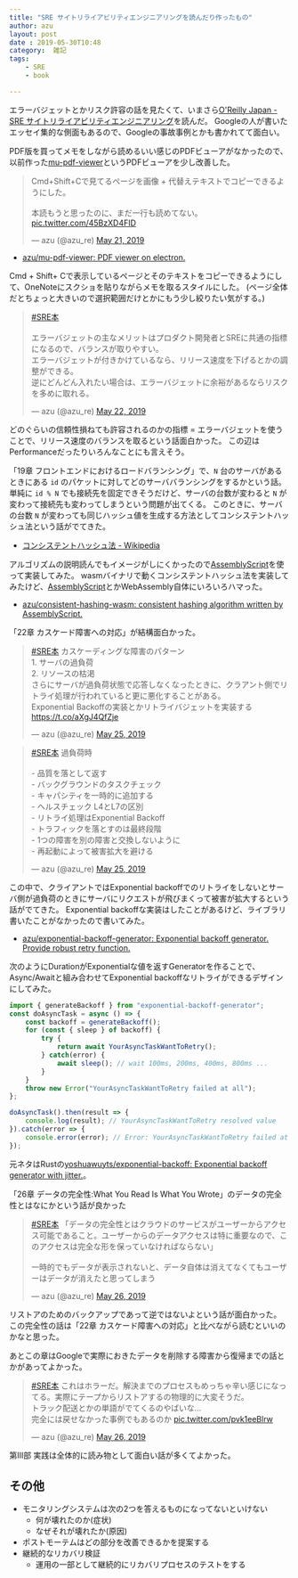 ```yaml
---
title: "SRE サイトリライアビリティエンジニアリングを読んだり作ったもの"
author: azu
layout: post
date : 2019-05-30T10:48
category:  雑記
tags:
    - SRE
    - book

---
```


エラーバジェットとかリスク許容の話を見たくて、いまさら[O'Reilly Japan - SRE サイトリライアビリティエンジニアリング](https://www.oreilly.co.jp/books/9784873117911/)を読んだ。
Googleの人が書いたエッセイ集的な側面もあるので、Googleの事故事例とかも書かれてて面白い。

PDF版を買ってメモをしながら読めるいい感じのPDFビューアがなかったので、以前作った[mu-pdf-viewer](https://github.com/azu/mu-pdf-viewer)というPDFビューアを少し改善した。

<blockquote class="twitter-tweet" data-lang="en"><p lang="ja" dir="ltr">Cmd+Shift+Cで見てるページを画像 + 代替えテキストでコピーできるようにした。<br><br>本読もうと思ったのに、まだ一行も読めてない。 <a href="https://t.co/45BzXD4FID">pic.twitter.com/45BzXD4FID</a></p>&mdash; azu (@azu_re) <a href="https://twitter.com/azu_re/status/1130868966526558209?ref_src=twsrc%5Etfw">May 21, 2019</a></blockquote>
<script async src="https://platform.twitter.com/widgets.js" charset="utf-8"></script>

- [azu/mu-pdf-viewer: PDF viewer on electron.](https://github.com/azu/mu-pdf-viewer)

Cmd + Shift+ Cで表示しているページとそのテキストをコピーできるようにして、OneNoteにスクショを貼りながらメモを取るスタイルにした。
(ページ全体だとちょっと大きいので選択範囲だけとかにもう少し絞りたい気がする。)

<blockquote class="twitter-tweet" data-lang="en"><p lang="ja" dir="ltr"><a href="https://twitter.com/hashtag/SRE%E6%9C%AC?src=hash&amp;ref_src=twsrc%5Etfw">#SRE本</a><br><br>エラーバジェットの主なメリットはプロダクト開発者とSREに共通の指標になるので、バランスが取りやすい。<br>エラーバジェットが付きかけているなら、リリース速度を下げるとかの調整ができる。<br>逆にどんどん入れたい場合は、エラーバジェットに余裕があるならリスクを多めに取れる。</p>&mdash; azu (@azu_re) <a href="https://twitter.com/azu_re/status/1131206022922555393?ref_src=twsrc%5Etfw">May 22, 2019</a></blockquote>
<script async src="https://platform.twitter.com/widgets.js" charset="utf-8"></script>

どのぐらいの信頼性損ねても許容されるのかの指標 = エラーバジェットを使うことで、リリース速度のバランスを取るという話面白かった。
この辺はPerformanceだったりいろんなことにも言えそう。

「19章 フロントエンドにおけるロードバランシング」で、`N` 台のサーバがあるときにある `id` のパケットに対してどのサーババランシングをするかという話。
単純に `id % N` でも接続先を固定できそうだけど、サーバの台数が変わると `N` が変わって接続先も変わってしまうという問題が出てくる。
このときに、サーバの台数 `N` が変わっても同じハッシュ値を生成する方法としてコンシステントハッシュ法という話がでてきた。

- [コンシステントハッシュ法 - Wikipedia](https://ja.wikipedia.org/wiki/%E3%82%B3%E3%83%B3%E3%82%B7%E3%82%B9%E3%83%86%E3%83%B3%E3%83%88%E3%83%8F%E3%83%83%E3%82%B7%E3%83%A5%E6%B3%95)

アルゴリズムの説明読んでもイメージがしにくかったので[AssemblyScript](https://github.com/AssemblyScript)を使って実装してみた。
wasmバイナリで動くコンシステントハッシュ法を実装してみたけど、[AssemblyScript](https://github.com/AssemblyScript)とかWebAssembly自体にいろいろハマった。

- [azu/consistent-hashing-wasm: consistent hashing algorithm written by AssemblyScript.](https://github.com/azu/consistent-hashing-wasm)

「22章 カスケード障害への対応」が結構面白かった。

<blockquote class="twitter-tweet" data-lang="en"><p lang="ja" dir="ltr"><a href="https://twitter.com/hashtag/SRE%E6%9C%AC?src=hash&amp;ref_src=twsrc%5Etfw">#SRE本</a> カスケーディングな障害のパターン<br>1. サーバの過負荷<br>2. リソースの枯渇<br>さらにサーバが過負荷状態で応答しなくなったときに、クラアント側でリトライ処理が行われていると更に悪化することがある。<br>Exponential  Backoffの実装とかリトライバジェットを実装する<a href="https://t.co/aXgJ4QfZje">https://t.co/aXgJ4QfZje</a></p>&mdash; azu (@azu_re) <a href="https://twitter.com/azu_re/status/1132275269920649216?ref_src=twsrc%5Etfw">May 25, 2019</a></blockquote>
<script async src="https://platform.twitter.com/widgets.js" charset="utf-8"></script>

<blockquote class="twitter-tweet" data-lang="en"><p lang="ja" dir="ltr"><a href="https://twitter.com/hashtag/SRE%E6%9C%AC?src=hash&amp;ref_src=twsrc%5Etfw">#SRE本</a> 過負荷時<br><br>- 品質を落として返す<br>- バックグラウンドのタスクチェック<br>- キャパシティを一時的に追加する<br>- ヘルスチェック L4とL7の区別<br>- リトライ処理はExponential  Backoff<br>- トラフィックを落とすのは最終段階<br>- 1つの障害を別の障害と交換しないように<br>- 再起動によって被害拡大を避ける</p>&mdash; azu (@azu_re) <a href="https://twitter.com/azu_re/status/1132280708209098753?ref_src=twsrc%5Etfw">May 25, 2019</a></blockquote>
<script async src="https://platform.twitter.com/widgets.js" charset="utf-8"></script>

この中で、クライアントではExponential backoffでのリトライをしないとサーバ側が過負荷のときにサーバにリクエストが飛びまくって被害が拡大するという話がでてきた。
Exponential backoffな実装はしたことがあるけど、ライブラリ書いたことがなかったので書いてみた。

- [azu/exponential-backoff-generator: Exponential backoff generator. Provide robust retry function.](https://github.com/azu/exponential-backoff-generator)

次のようにDurationがExponentialな値を返すGeneratorを作ることで、Async/Awaitと組み合わせてExponential backoffなリトライができるデザインにしてみた。

```js
import { generateBackoff } from "exponential-backoff-generator";
const doAsyncTask = async () => {
    const backoff = generateBackoff();
    for (const { sleep } of backoff) {
        try {
            return await YourAsyncTaskWantToRetry();
        } catch(error) {
            await sleep(); // wait 100ms, 200ms, 400ms, 800ms ...
        }
    }
    throw new Error("YourAsyncTaskWantToRetry failed at all");
};

doAsyncTask().then(result => {
    console.log(result); // YourAsyncTaskWantToRetry resolved value
}).catch(error => {
    console.error(error); // Error: YourAsyncTaskWantToRetry failed at all
});
```

元ネタはRustの[yoshuawuyts/exponential-backoff: Exponential backoff generator with jitter.](https://github.com/yoshuawuyts/exponential-backoff)。

「26章 データの完全性:What You Read Is What You Wrote」のデータの完全性とはなにかという話が良かった

<blockquote class="twitter-tweet" data-lang="en"><p lang="ja" dir="ltr"><a href="https://twitter.com/hashtag/SRE%E6%9C%AC?src=hash&amp;ref_src=twsrc%5Etfw">#SRE本</a> 「データの完全性とはクラウドのサービスがユーザーからアクセス可能であること。ユーザーからのデータアクセスは特に重要なので、このアクセスは完全な形を保っていなければならない」<br><br>一時的でもデータが表示されないと、データ自体は消えてなくてもユーザーはデータが消えたと思ってしまう</p>&mdash; azu (@azu_re) <a href="https://twitter.com/azu_re/status/1132517742026715137?ref_src=twsrc%5Etfw">May 26, 2019</a></blockquote>
<script async src="https://platform.twitter.com/widgets.js" charset="utf-8"></script>

リストアのためのバックアップであって逆ではないよという話が面白かった。
この完全性の話は「22章 カスケード障害への対応」と比べながら読むといいのかなと思った。

あとこの章はGoogleで実際におきたデータを削除する障害から復帰までの話とかがあってよかった。

<blockquote class="twitter-tweet" data-lang="en"><p lang="ja" dir="ltr"><a href="https://twitter.com/hashtag/SRE%E6%9C%AC?src=hash&amp;ref_src=twsrc%5Etfw">#SRE本</a> これはホラーだ。解決までのプロセスもめっちゃ辛い感じになってる。実際にテープからリストアするの物理的に大変そうだ。<br>トラック配送とかの単語がでてくるのやばいな…<br>完全には戻せなかった事例でもあるのか <a href="https://t.co/pvk1eeBlrw">pic.twitter.com/pvk1eeBlrw</a></p>&mdash; azu (@azu_re) <a href="https://twitter.com/azu_re/status/1132524475944120321?ref_src=twsrc%5Etfw">May 26, 2019</a></blockquote>
<script async src="https://platform.twitter.com/widgets.js" charset="utf-8"></script>

第Ⅲ部 実践は全体的に読み物として面白い話が多くてよかった。

## その他

- モニタリングシステムは次の2つを答えるものになってないといけない
    - 何が壊れたのか(症状)
    - なぜそれが壊れたか(原因)
- ポストモーテムはどの部分を改善できるかを提案する
- 継続的なリカバリ検証
    - 運用の一部として継続的にリカバリプロセスのテストをする
